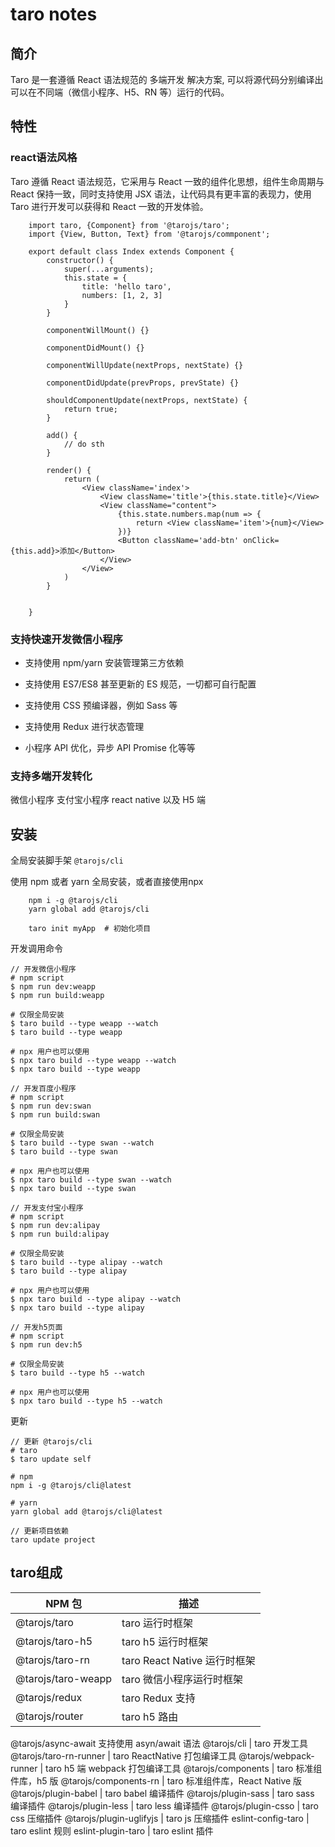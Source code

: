 taro notes
===

简介
---
Taro 是一套遵循 React 语法规范的 多端开发 解决方案, 可以将源代码分别编译出可以在不同端（微信小程序、H5、RN 等）运行的代码。

特性
---
### react语法风格
Taro 遵循 React 语法规范，它采用与 React 一致的组件化思想，组件生命周期与 React 保持一致，同时支持使用 JSX 语法，让代码具有更丰富的表现力，使用 Taro 进行开发可以获得和 React 一致的开发体验。

```
    import taro, {Component} from '@tarojs/taro';
    import {View, Button, Text} from '@tarojs/commponent';

    export default class Index extends Component {
        constructor() {
            super(...arguments);
            this.state = {
                title: 'hello taro',
                numbers: [1, 2, 3]
            }
        }

        componentWillMount() {}
        
        componentDidMount() {}
        
        componentWillUpdate(nextProps, nextState) {}
        
        componentDidUpdate(prevProps, prevState) {}
        
        shouldComponentUpdate(nextProps, nextState) {
            return true;
        }

        add() {
            // do sth
        }

        render() {
            return (
                <View className='index'>
                    <View className='title'>{this.state.title}</View>
                    <View className="content">
                        {this.state.numbers.map(num => {
                            return <View className='item'>{num}</View>
                        })}
                        <Button className='add-btn' onClick={this.add}>添加</Button>
                    </View>
                </View>
            )
        }


    }
```

### 支持快速开发微信小程序

- 支持使用 npm/yarn 安装管理第三方依赖

- 支持使用 ES7/ES8 甚至更新的 ES 规范，一切都可自行配置

- 支持使用 CSS 预编译器，例如 Sass 等

- 支持使用 Redux 进行状态管理

- 小程序 API 优化，异步 API Promise 化等等

### 支持多端开发转化
微信小程序 支付宝小程序  react native 以及 H5 端

安装
---
全局安装脚手架 `@tarojs/cli`

使用 npm 或者 yarn 全局安装，或者直接使用npx

```
    npm i -g @tarojs/cli
    yarn global add @tarojs/cli

    taro init myApp  # 初始化项目
```


开发调用命令

```
// 开发微信小程序
# npm script
$ npm run dev:weapp
$ npm run build:weapp

# 仅限全局安装
$ taro build --type weapp --watch
$ taro build --type weapp

# npx 用户也可以使用
$ npx taro build --type weapp --watch
$ npx taro build --type weapp

// 开发百度小程序
# npm script
$ npm run dev:swan
$ npm run build:swan

# 仅限全局安装
$ taro build --type swan --watch
$ taro build --type swan

# npx 用户也可以使用
$ npx taro build --type swan --watch
$ npx taro build --type swan

// 开发支付宝小程序
# npm script
$ npm run dev:alipay
$ npm run build:alipay

# 仅限全局安装
$ taro build --type alipay --watch
$ taro build --type alipay

# npx 用户也可以使用
$ npx taro build --type alipay --watch
$ npx taro build --type alipay

// 开发h5页面
# npm script
$ npm run dev:h5

# 仅限全局安装
$ taro build --type h5 --watch

# npx 用户也可以使用
$ npx taro build --type h5 --watch
```

更新

```
// 更新 @tarojs/cli
# taro
$ taro update self

# npm
npm i -g @tarojs/cli@latest

# yarn
yarn global add @tarojs/cli@latest

// 更新项目依赖
taro update project
```

taro组成
---

NPM 包  | 描述
--------|------
@tarojs/taro   | taro 运行时框架
@tarojs/taro-h5 | taro h5 运行时框架
@tarojs/taro-rn | taro React Native 运行时框架
@tarojs/taro-weapp  | taro 微信小程序运行时框架
@tarojs/redux   | taro Redux 支持
@tarojs/router  | taro h5 路由
@tarojs/async-await 支持使用 asyn/await 语法
@tarojs/cli | taro 开发工具
@tarojs/taro-rn-runner  | taro ReactNative 打包编译工具
@tarojs/webpack-runner  | taro h5 端 webpack 打包编译工具
@tarojs/components  | taro 标准组件库，h5 版
@tarojs/components-rn   | taro 标准组件库，React Native 版
@tarojs/plugin-babel    | taro babel 编译插件
@tarojs/plugin-sass | taro sass 编译插件
@tarojs/plugin-less | taro less 编译插件
@tarojs/plugin-csso | taro css 压缩插件
@tarojs/plugin-uglifyjs | taro js 压缩插件
eslint-config-taro  | taro eslint 规则
eslint-plugin-taro  | taro eslint 插件